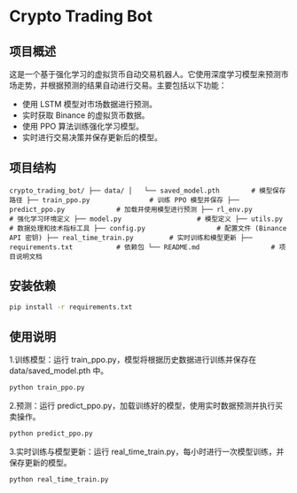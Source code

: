 # Crypto Trading Bot

## 项目概述

这是一个基于强化学习的虚拟货币自动交易机器人。它使用深度学习模型来预测市场走势，并根据预测的结果自动进行交易。主要包括以下功能：

- 使用 LSTM 模型对市场数据进行预测。
- 实时获取 Binance 的虚拟货币数据。
- 使用 PPO 算法训练强化学习模型。
- 实时进行交易决策并保存更新后的模型。

## 项目结构
`
crypto_trading_bot/
├── data/
│   └── saved_model.pth        # 模型保存路径
├── train_ppo.py               # 训练 PPO 模型并保存
├── predict_ppo.py             # 加载并使用模型进行预测
├── rl_env.py                  # 强化学习环境定义
├── model.py                   # 模型定义
├── utils.py                   # 数据处理和技术指标工具
├── config.py                  # 配置文件 (Binance API 密钥)
├── real_time_train.py         # 实时训练和模型更新
├── requirements.txt           # 依赖包
└── README.md                  # 项目说明文档
`

## 安装依赖
```bash
pip install -r requirements.txt
```

## 使用说明
1.训练模型：运行 train_ppo.py，模型将根据历史数据进行训练并保存在 data/saved_model.pth 中。
```bash
python train_ppo.py
```

2.预测：运行 predict_ppo.py，加载训练好的模型，使用实时数据预测并执行买卖操作。
```bash
python predict_ppo.py
```

3.实时训练与模型更新：运行 real_time_train.py，每小时进行一次模型训练，并保存更新的模型。
```bash
python real_time_train.py
```